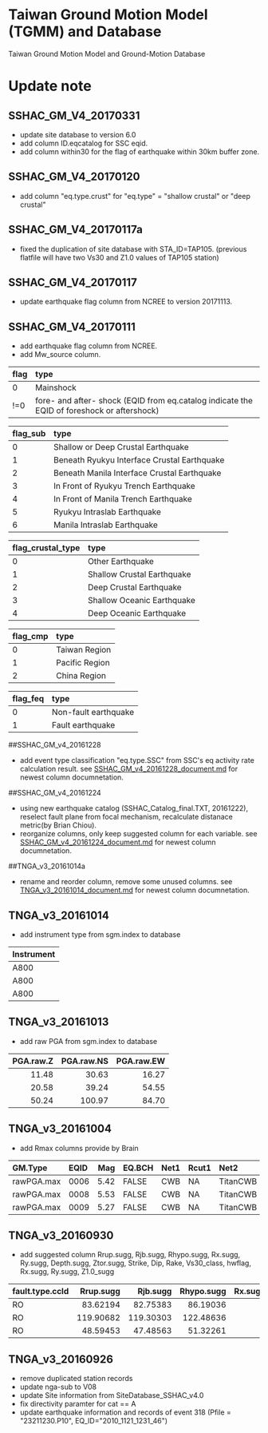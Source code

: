 # Taiwan Ground Motion Model (TGMM) and Database
Taiwan Ground Motion Model and Ground-Motion Database


# Update note

## SSHAC_GM_V4_20170331

- update site database to version 6.0
- add column ID.eqcatalog for SSC eqid.
- add column within30 for the flag of earthquake within 30km buffer zone.

## SSHAC_GM_V4_20170120

- add column "eq.type.crust" for "eq.type" = "shallow crustal" or "deep crustal"

## SSHAC_GM_V4_20170117a

- fixed the duplication of site database with STA_ID=TAP105. (previous flatfile will have two Vs30 and Z1.0 values of TAP105 station)

## SSHAC_GM_V4_20170117

- update earthquake flag column from NCREE to version 20171113.


## SSHAC_GM_V4_20170111

- add earthquake flag column from NCREE.
- add Mw_source column.

| flag | type                                     |
| :--- | :--------------------------------------- |
| 0    | Mainshock                                |
| !=0  | fore- and after- shock (EQID from eq.catalog indicate the EQID of foreshock or aftershock) |

| flag_sub | type                                     |
| :------- | :--------------------------------------- |
| 0        | Shallow or Deep Crustal Earthquake       |
| 1        | Beneath Ryukyu Interface Crustal Earthquake |
| 2        | Beneath Маnilа Interface Crustal Earthquake |
| 3        | In Front of Ryukyu Trench Earthquake     |
| 4        | In Front of Маnilа Trench Earthquake     |
| 5        | Ryukyu Intraslab Earthquake              |
| 6        | Маnilа Intraslab Earthquake              |

| flag_crustal_type | type                       |
| :---------------- | :------------------------- |
| 0                 | Other Earthquake           |
| 1                 | Shallow Crustal Earthquake |
| 2                 | Deep Crustal Earthquake    |
| 3                 | Shallow Oceanic Earthquake |
| 4                 | Deep Oceanic Earthquake    |

| flag_cmp | type           |
| :------- | :------------- |
| 0        | Taiwan Region  |
| 1        | Pacific Region |
| 2        | China Region   |

| flag_feq | type                 |
| :------- | :------------------- |
| 0        | Non-fault earthquake |
| 1        | Fault earthquake     |

##SSHAC_GM_v4_20161228

* add event type classification "eq.type.SSC" from SSC's eq activity rate calculation result. 
  see [SSHAC_GM_v4_20161228_document.md](doc/SSHAC_GM_v4_20161228_document.md) for newest column documnetation.

##SSHAC_GM_v4_20161224
* using new earthquake catalog (SSHAC_Catalog_final.TXT, 20161222), reselect fault plane from focal mechanism, recalculate distanace metric(by Brian Chiou).
* reorganize columns, only keep suggested column for each variable. 
  see [SSHAC_GM_v4_20161224_document.md](doc/SSHAC_GM_v4_20161224_document.md) for newest column documnetation.

##TNGA_v3_20161014a

* rename and reorder column, remove some unused columns.
  see [TNGA_v3_20161014_document.md](doc/TNGA_v3_20161014_document.md) for newest column documnetation.

## TNGA_v3_20161014

* add instrument type from sgm.index to database

| Instrument |
| :--------- |
| A800       |
| A800       |
| A800       |

## TNGA_v3_20161013

* add raw PGA from sgm.index to database

| PGA.raw.Z | PGA.raw.NS | PGA.raw.EW |
| --------: | ---------: | ---------: |
|     11.48 |      30.63 |      16.27 |
|     20.58 |      39.24 |      54.55 |
|     50.24 |     100.97 |      84.70 |

## TNGA_v3_20161004

* add Rmax columns provide by Brain

| GM.Type    | EQID |  Mag | EQ.BCH | Net1 | Rcut1 | Net2     | Rcut2 |    N | Ncut | epsilon |     Sigma | minSigma |   TL1 |     Rmax1 |  TL2 | Rmax2 |
| :--------- | :--- | ---: | :----- | :--- | :---- | :------- | :---- | ---: | ---: | ------: | --------: | -------: | ----: | --------: | ---: | ----: |
| rawPGA.max | 0006 | 5.42 | FALSE  | CWB  | NA    | TitanCWB | NA    |   22 |    0 |       2 | 0.5105791 |      0.5 | 0.004 | 136.97375 |   NA |    NA |
| rawPGA.max | 0008 | 5.53 | FALSE  | CWB  | NA    | TitanCWB | NA    |   36 |    0 |       2 | 0.5318822 |      0.5 | 0.004 |  67.48952 |   NA |    NA |
| rawPGA.max | 0009 | 5.27 | FALSE  | CWB  | NA    | TitanCWB | NA    |   91 |    0 |       2 | 0.5747993 |      0.5 | 0.004 |  71.87381 |   NA |    NA |


## TNGA_v3_20160930

* add suggested column Rrup.sugg, Rjb.sugg, Rhypo.sugg, Rx.sugg, Ry.sugg, Depth.sugg, Ztor.sugg, Strike, Dip, Rake, Vs30_class, hwflag, Rx.sugg, Ry.sugg, Z1.0_sugg

| fault.type.ccld | Rrup.sugg |  Rjb.sugg | Rhypo.sugg | Rx.sugg | Ry.sugg | Depth.sugg | Ztor.sugg | Strike |  Dip | Rake | Vs30_class | hwflag |
| :-------------- | --------: | --------: | ---------: | ------: | ------: | ---------: | --------: | -----: | ---: | ---: | ---------: | -----: |
| RO              |  83.62194 |  82.75383 |   86.19036 |       0 |       0 |      11.37 |  0.010322 |    191 |   17 |   33 |          1 |      0 |
| RO              | 119.90682 | 119.30303 |  122.48636 |       0 |       0 |      11.37 |  0.010322 |    191 |   17 |   33 |          1 |      0 |
| RO              |  48.59453 |  47.48563 |   51.32261 |       0 |       0 |      11.37 |  0.010322 |    191 |   17 |   33 |          0 |      0 |

##  TNGA_v3_20160926

* remove duplicated station records
* update nga-sub to V08
* update Site information from SiteDatabase_SSHAC_v4.0
* fix directivity paramter for cat == A
* update earthquake information and records of event 318 (Pfile = "23211230.P10", EQ_ID="2010_1121_1231_46")

